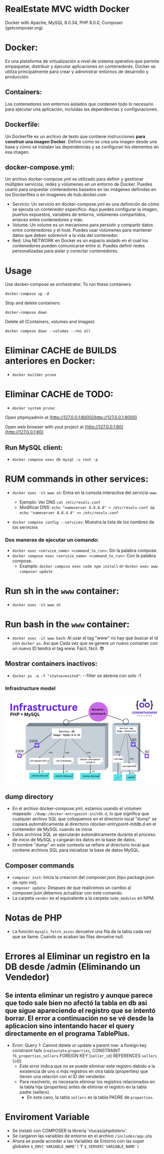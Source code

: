 # RealEstate MVC width Docker

Docker with Apache, MySQL 8.0.34, PHP 8.0.0, Composer (getcomposer.org)

# Docker:

Es una plataforma de virtualización a nivel de sistema operativo que permite empaquetar, distribuir y ejecutar aplicaciones en contenedores.
Docker se utiliza principalmente para crear y administrar entornos de desarrollo y producción.

## Containers:

Los contenedores son entornos aislados que contienen todo lo necesario para ejecutar una aplicación, incluidas las dependencias y configuraciones.

## Dockerfile:

Un Dockerfile es un archivo de texto que contiene instrucciones **para construir una imagen Docker**. Define cómo se crea una imagen desde una base y cómo se instalan las dependencias y se configuran los elementos en esa imagen.

## docker-compose.yml:

Un archivo docker-compose.yml es utilizado para definir y gestionar múltiples servicios, redes y volúmenes en un entorno de Docker. Puedes usarlo para orquestar contenedores basados en las imágenes definidas en los Dockerfiles o en imagenes de hub.docker.com

- Servicio:
  Un servicio en docker-compose.yml es una definición de cómo se ejecuta un contenedor específico. Aquí puedes configurar la imagen, puertos expuestos, variables de entorno, volúmenes compartidos, enlaces entre contenedores y más.
- Volume:
  Un volume es un mecanismo para persistir y compartir datos entre contenedores y el host. Puedes usar volúmenes para mantener datos que deben sobrevivir a la vida del contenedor.
- Red:
  Una NETWORK en Docker es un espacio aislado en el cual los contenedores pueden comunicarse entre sí. Puedes definir redes personalizadas para aislar y conectar contenedores.

# Usage

Use docker-compose as orchestrator. To run these containers:

```
docker-compose up -d
```

Stop and delete containers:

```
docker-compose down
```

Delete all (Containers, volumes and Images):

```
docker compose down --volumes --rmi all
```

# Eliminar CACHE de BUILDS anteriores en Docker:

- `docker builder prune`

# Eliminar CACHE de TODO:

- `docker system prune`:

Open phpmyadmin at [http://127.0.0.1:8000](http://127.0.0.1:8000)

Open web browser with yout project at [http://127.0.0.1:80](http://127.0.0.1:80)

## Run MySQL client:

- `docker compose exec db mysql -u root -p`

# RUM commands in other services:

- `docker exec -it www sh`: Entra en la consola interactiva del servicio `www`.

  - Ejemplo: Ver DNS `cat /etc/resolv.conf`
  - Modificar DNS: `echo "nameserver 8.8.8.8" > /etc/resolv.conf && echo "nameserver 8.8.4.4" >> /etc/resolv.conf`

- `docker compose config --services`: Muestra la lista de los nombres de los servicios

### Dos maneras de ejecutar un comando:

- `docker exec <service_name> <command_to_run>`: Sin la palabra compose.
- `docker compose exec <service_name> <command_to_run>`: Con la palabra compose.
  - Example: `docker compose exec node npm install` or `docker exec www composer update`

# Run sh in the `www` container:

- `docker exec -it www sh`

# Run bash in the `www` container:

- `docker exec -it www bash`: Al usar el tag "www" no hay que buscar el id con `docker ps`. Asi que Cada vez que se genere un nuevo container con un nuevo ID tendrá el tag www. Fácil, fácil. 😎

## Mostrar containers inactivos:

- `docker ps -a -f "status=exited"`: --filter se abrevia con solo -f

### Infrastructure model

![Infrastructure model](/docker/.infragenie/infrastructure-model-docker.png)

## dump directory

- En el archivo docker-compose.yml, estamos usando el volumen mapeado `./dump:/docker-entrypoint-initdb.d`, lo que significa que cualquier archivo SQL que coloquemos en el directorio local "dump" se copiará automáticamente al directorio /docker-entrypoint-initdb.d en el contenedor de MySQL cuando se inicie.
- Estos archivos SQL se ejecutarán automáticamente durante el proceso de inicio de MySQL y cargarán los datos en la base de datos.
- El nombre "dump" en este contexto se refiere al directorio local que contiene archivos SQL para inicializar la base de datos MySQL.

## Composer commands

- `composer init`: Inicia la creacion del composer.json (tipo package.json de npm init).
- `composer update`: Despues de que realicemos un cambio al composer.json debemos actualizar con este comando.
- La carpeta `vendor` es el equivalente a la carpeta `node_modules` en NPM.

# Notas de PHP

- La función `mysqli_fetch_assoc` devuelve una fila de la tabla cada vez que se llame. Cuando se acaban las filas devuelve null.

# Errores al Eliminar un registro en la DB desde /admin (Eliminando un Vendedor)

## Se intenta eliminar un registro y aunque parece que todo sale bien no afectó la tabla en db asi que sigue apareciendo el registro que se intentó borrar. El error a continuación no se vé desde la aplicacion sino intentando hacer el query directamente en el programa TablePlus.

- Error: Query 1: Cannot delete or update a parent row: a foreign key constraint fails (`realestate`.`properties`, CONSTRAINT `fk_properties_sellers` FOREIGN KEY (`seller_id`) REFERENCES `sellers` (`id`))
  - Este error indica que no se puede eliminar este registro debido a la existencia de uno o más registros en otra tabla (properties) que tienen una relación con el ID del vendedor.
  - Para resolverlo, es necesario eliminar los registros relacionados en la tabla hija (properties) antes de eliminar el registro en la tabla padre (sellers).
    - En este caso, la tabla `sellers` es la tabla PADRE de `properties`.


# Enviroment Variable
 - Se instaló con COMPOSER la librería 'vlucas/phpdotenv'.
 - Se cargaron las variables de entorno en el archivo `/includes/app.php`
 - Ahora se puede acceder a las Variables de Entorno con las super globales `$_ENV['VARIABLE_NAME']` Y `$_SERVER['VARIABLE_NAME']`